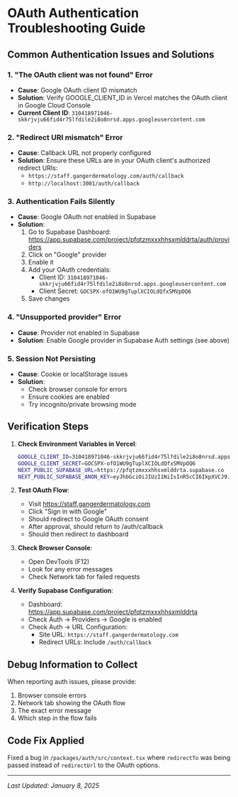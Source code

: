 # OAuth Authentication Troubleshooting Guide

## Common Authentication Issues and Solutions

### 1. "The OAuth client was not found" Error
- **Cause**: Google OAuth client ID mismatch
- **Solution**: Verify GOOGLE_CLIENT_ID in Vercel matches the OAuth client in Google Cloud Console
- **Current Client ID**: `310418971046-skkrjvju66fid4r75lfdile2i8o8nrsd.apps.googleusercontent.com`

### 2. "Redirect URI mismatch" Error
- **Cause**: Callback URL not properly configured
- **Solution**: Ensure these URLs are in your OAuth client's authorized redirect URIs:
  - `https://staff.gangerdermatology.com/auth/callback`
  - `http://localhost:3001/auth/callback`

### 3. Authentication Fails Silently
- **Cause**: Google OAuth not enabled in Supabase
- **Solution**: 
  1. Go to Supabase Dashboard: https://app.supabase.com/project/pfqtzmxxxhhsxmlddrta/auth/providers
  2. Click on "Google" provider
  3. Enable it
  4. Add your OAuth credentials:
     - Client ID: `310418971046-skkrjvju66fid4r75lfdile2i8o8nrsd.apps.googleusercontent.com`
     - Client Secret: `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`
  5. Save changes

### 4. "Unsupported provider" Error
- **Cause**: Provider not enabled in Supabase
- **Solution**: Enable Google provider in Supabase Auth settings (see above)

### 5. Session Not Persisting
- **Cause**: Cookie or localStorage issues
- **Solution**: 
  - Check browser console for errors
  - Ensure cookies are enabled
  - Try incognito/private browsing mode

## Verification Steps

1. **Check Environment Variables in Vercel**:
   ```bash
   GOOGLE_CLIENT_ID=310418971046-skkrjvju66fid4r75lfdile2i8o8nrsd.apps.googleusercontent.com
   GOOGLE_CLIENT_SECRET=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
   NEXT_PUBLIC_SUPABASE_URL=https://pfqtzmxxxhhsxmlddrta.supabase.co
   NEXT_PUBLIC_SUPABASE_ANON_KEY=eyJhbGciOiJIUzI1NiIsInR5cCI6IkpXVCJ9...
   ```

2. **Test OAuth Flow**:
   - Visit https://staff.gangerdermatology.com
   - Click "Sign in with Google"
   - Should redirect to Google OAuth consent
   - After approval, should return to /auth/callback
   - Should then redirect to dashboard

3. **Check Browser Console**:
   - Open DevTools (F12)
   - Look for any error messages
   - Check Network tab for failed requests

4. **Verify Supabase Configuration**:
   - Dashboard: https://app.supabase.com/project/pfqtzmxxxhhsxmlddrta
   - Check Auth → Providers → Google is enabled
   - Check Auth → URL Configuration:
     - Site URL: `https://staff.gangerdermatology.com`
     - Redirect URLs: Include `/auth/callback`

## Debug Information to Collect

When reporting auth issues, please provide:
1. Browser console errors
2. Network tab showing the OAuth flow
3. The exact error message
4. Which step in the flow fails

## Code Fix Applied

Fixed a bug in `/packages/auth/src/context.tsx` where `redirectTo` was being passed instead of `redirectUrl` to the OAuth options.

---
*Last Updated: January 8, 2025*